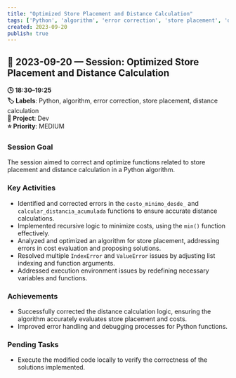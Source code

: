 ```yaml
---
title: "Optimized Store Placement and Distance Calculation"
tags: ['Python', 'algorithm', 'error correction', 'store placement', 'distance calculation']
created: 2023-09-20
publish: true
---
```


## 📅 2023-09-20 — Session: Optimized Store Placement and Distance Calculation

**🕒 18:30–19:25**  
**🏷️ Labels**: Python, algorithm, error correction, store placement, distance calculation  
**📂 Project**: Dev  
**⭐ Priority**: MEDIUM  


### Session Goal
The session aimed to correct and optimize functions related to store placement and distance calculation in a Python algorithm.

### Key Activities
- Identified and corrected errors in the `costo_minimo_desde_` and `calcular_distancia_acumulada` functions to ensure accurate distance calculations.
- Implemented recursive logic to minimize costs, using the `min()` function effectively.
- Analyzed and optimized an algorithm for store placement, addressing errors in cost evaluation and proposing solutions.
- Resolved multiple `IndexError` and `ValueError` issues by adjusting list indexing and function arguments.
- Addressed execution environment issues by redefining necessary variables and functions.

### Achievements
- Successfully corrected the distance calculation logic, ensuring the algorithm accurately evaluates store placement and costs.
- Improved error handling and debugging processes for Python functions.

### Pending Tasks
- Execute the modified code locally to verify the correctness of the solutions implemented.
